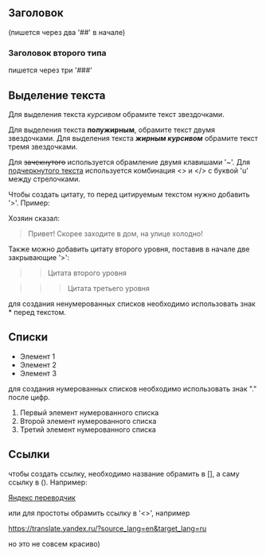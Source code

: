 ## Заголовок
(пишется через два '##' в начале)
### Заголовок второго типа
пишется через три '###' 

## Выделение текста
Для выделения текста *курсивом* обрамите текст звездочками.

Для выделения текста **полужирным**, обрамите текст двумя звездочками.
Для выделения текста ***жирным курсивом*** обрамите текст тремя звездочками.

Для ~~зачекнутого~~ используется обрамление двумя клавишами '~'.
Для <u>подчеркнутого текста</u> используется комбинация <> и </> с буквой 'u' между стрелочками.

Чтобы создать цитату, то перед цитируемым текстом нужно добавить '>'. Пример:

Хозяин сказал:

>Привет! Скорее заходите в дом, на улице холодно!

Также можно добавить цитату второго уровня, поставив в начале две закрывающие '>':

>>Цитата второго уровня

>>>Цитата третьего уровня


для создания ненумерованных списков необходимо использовать знак * перед текстом.

## Списки
* Элемент 1
* Элемент 2
* Элемент 3

для создания нумерованных списков необходимо использовать знак "." после цифр.

1. Первый элемент нумерованного списка
2. Второй элемент нумерованного списка
3. Третий элемент нумерованного списка

## Ссылки

чтобы создать ссылку, необходимо название обрамить в [], а саму ссылку в (). Например:

[Яндекс переводчик](https://translate.yandex.ru/?source_lang=en&target_lang=ru)

или для простоты обрамить ссылку в '<>', например

<https://translate.yandex.ru/?source_lang=en&target_lang=ru>

но это не совсем красиво)
